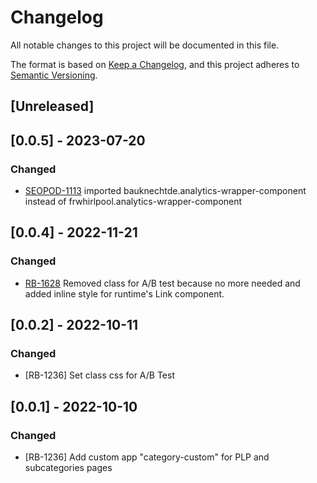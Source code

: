 # Changelog
All notable changes to this project will be documented in this file.

The format is based on [Keep a Changelog](https://keepachangelog.com/en/1.0.0/),
and this project adheres to [Semantic Versioning](https://semver.org/spec/v2.0.0.html).

## [Unreleased]

## [0.0.5] - 2023-07-20

### Changed

- [SEOPOD-1113](https://whirlpoolgtm.atlassian.net/browse/SEOPOD-1113) imported bauknechtde.analytics-wrapper-component instead of frwhirlpool.analytics-wrapper-component

## [0.0.4] - 2022-11-21

### Changed

- [RB-1628](https://whirlpoolgtm.atlassian.net/browse/RB-1628) Removed class for A/B test because no more needed and added inline style for runtime's Link component.

## [0.0.2] - 2022-10-11

### Changed

- [RB-1236] Set class css for A/B Test

## [0.0.1] - 2022-10-10

### Changed

- [RB-1236] Add custom app "category-custom" for PLP and subcategories pages